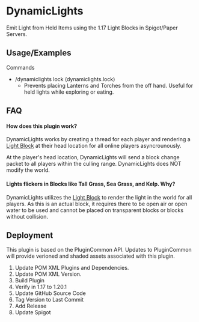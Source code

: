 
# DynamicLights

Emit Light from Held Items using the 1.17 Light Blocks in Spigot/Paper Servers.


## Usage/Examples

Commands
- /dynamiclights lock (dynamiclights.lock)
  - Prevents placing Lanterns and Torches from the off hand. Useful for held lights while exploring or eating.


## FAQ

#### How does this plugin work?

DynamicLights works by creating a thread for each player and rendering a [Light Block](https://minecraft.fandom.com/wiki/Light_Block) at their head location for all online players asyncrounously.

At the player's head location, DynamicLights will send a block change packet to all players within the culling range. DynamicLights does NOT modify the world.

#### Lights flickers in Blocks like Tall Grass, Sea Grass, and Kelp. Why?

DynamicLights utilizes the [Light Block](https://minecraft.fandom.com/wiki/Light_Block) to render the light in the world for all players. As this is an actual block, it requires there to be open air or open water to be used and cannot be placed on transparent blocks or blocks without collision.


## Deployment

This plugin is based on the PluginCommon API. Updates to PluginCommon will provide verioned and shaded assets associated with this plugin.

1. Update POM XML Plugins and Dependencies.
2. Update POM XML Version.
3. Build Plugin
4. Verify in 1.17 to 1.20.1
5. Update GitHub Source Code
6. Tag Version to Last Commit
7. Add Release
8. Update Spigot
